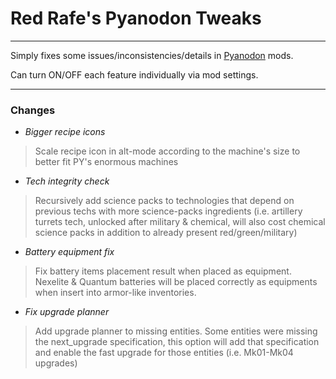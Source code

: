 # **Red Rafe's Pyanodon Tweaks**

---

Simply fixes some issues/inconsistencies/details in [Pyanodon](https://mods.factorio.com/user/pyanodon) mods.

Can turn ON/OFF each feature individually via mod settings.

---

### Changes

- *Bigger recipe icons*
 
 > Scale recipe icon in alt-mode according to the machine's size to better fit PY's enormous machines

- *Tech integrity check*
 
 > Recursively add science packs to technologies that depend on previous techs with more science-packs ingredients
 (i.e. artillery turrets tech, unlocked after military & chemical, will also cost chemical science packs in addition to already present red/green/military)

- *Battery equipment fix*

 > Fix battery items placement result when placed as equipment. Nexelite & Quantum batteries will be placed correctly as equipments when insert into armor-like inventories.

- *Fix upgrade planner*

 > Add upgrade planner to missing entities. Some entities were missing the next_upgrade specification, this option will add that specification and enable the fast upgrade for those entities (i.e. Mk01-Mk04 upgrades)